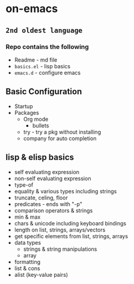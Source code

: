 # on-emacs
## `2nd oldest language`

### Repo contains the following
  - Readme - md file
  - `basics.el` - lisp basics
  - `emacs.d` - configure emacs


## Basic Configuration
- Startup 
- Packages
  - Org mode 
    - bullets
  - try  - try a pkg without installing
  - company for auto completion

## lisp & elisp basics
- self evaluating expression
- non-self evaluating expression
- type-of 
- equality & various types including strings
- truncate, celing, floor
- predicates - ends with "-p"
- comparison operators & strings
- min & max
- chars & unicode including keyboard bindings
- length on list, strings, arrays/vectors
- get specific elements from list, strings, arrays
- data types
   - strings & string manipulations
   - array 
- formatting
- list & cons
- alist (key-value pairs)
